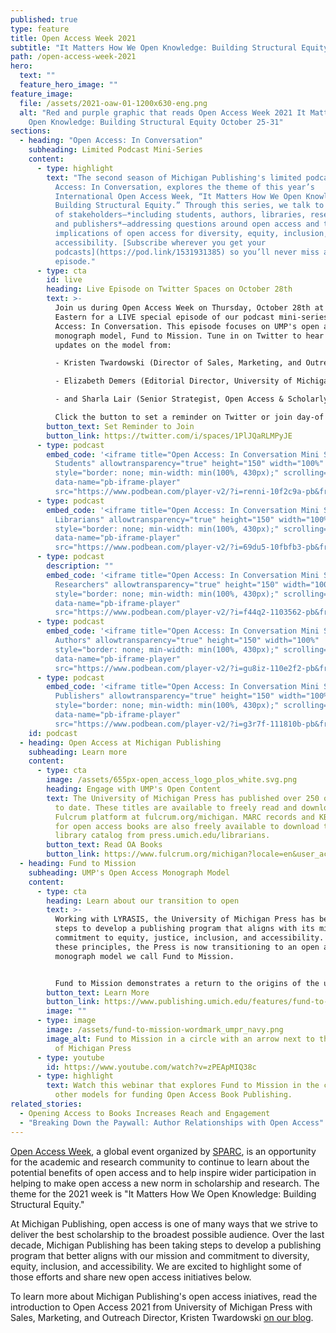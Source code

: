 ```yaml
---
published: true
type: feature
title: Open Access Week 2021
subtitle: "It Matters How We Open Knowledge: Building Structural Equity"
path: /open-access-week-2021
hero:
  text: ""
  feature_hero_image: ""
feature_image:
  file: /assets/2021-oaw-01-1200x630-eng.png
  alt: "Red and purple graphic that reads Open Access Week 2021 It Matters How We
    Open Knowledge: Building Structural Equity October 25-31"
sections:
  - heading: "Open Access: In Conversation"
    subheading: Limited Podcast Mini-Series
    content:
      - type: highlight
        text: "The second season of Michigan Publishing's limited podcast series, Open
          Access: In Conversation, explores the theme of this year’s
          International Open Access Week, “It Matters How We Open Knowledge:
          Building Structural Equity.” Through this series, we talk to a range
          of stakeholders—*including students, authors, libraries, researchers,
          and publishers*—addressing questions around open access and the
          implications of open access for diversity, equity, inclusion, and
          accessibility. [Subscribe wherever you get your
          podcasts](https://pod.link/1531931385) so you’ll never miss an
          episode."
      - type: cta
        id: live
        heading: Live Episode on Twitter Spaces on October 28th
        text: >-
          Join us during Open Access Week on Thursday, October 28th at 1 pm
          Eastern for a LIVE special episode of our podcast mini-series, Open
          Access: In Conversation. This episode focuses on UMP's open access
          monograph model, Fund to Mission. Tune in on Twitter to hear exciting
          updates on the model from: 

          - Kristen Twardowski (Director of Sales, Marketing, and Outreach, Michigan Publishing);

          - Elizabeth Demers (Editorial Director, University of Michigan Press);

          - and Sharla Lair (Senior Strategist, Open Access & Scholarly Communication Initiatives, Lyrasis)

          Click the button to set a reminder on Twitter or join day-of by selecting our profile photo with a purple, pulsing outline at the top of your Twitter feed.
        button_text: Set Reminder to Join
        button_link: https://twitter.com/i/spaces/1PlJQaRLMPyJE
      - type: podcast
        embed_code: '<iframe title="Open Access: In Conversation Mini Series Episode 1:
          Students" allowtransparency="true" height="150" width="100%"
          style="border: none; min-width: min(100%, 430px);" scrolling="no"
          data-name="pb-iframe-player"
          src="https://www.podbean.com/player-v2/?i=renni-10f2c9a-pb&from=pb6admin&share=1&download=1&rtl=0&fonts=Arial&skin=1&font-color=auto&btn-skin=7"></iframe>'
      - type: podcast
        embed_code: '<iframe title="Open Access: In Conversation Mini Series Episode 2:
          Librarians" allowtransparency="true" height="150" width="100%"
          style="border: none; min-width: min(100%, 430px);" scrolling="no"
          data-name="pb-iframe-player"
          src="https://www.podbean.com/player-v2/?i=69du5-10fbfb3-pb&from=pb6admin&share=1&download=1&rtl=0&fonts=Arial&skin=1&font-color=auto&btn-skin=7"></iframe>'
      - type: podcast
        description: ""
        embed_code: '<iframe title="Open Access: In Conversation Mini Series Episode 3:
          Researchers" allowtransparency="true" height="150" width="100%"
          style="border: none; min-width: min(100%, 430px);" scrolling="no"
          data-name="pb-iframe-player"
          src="https://www.podbean.com/player-v2/?i=f44q2-1103562-pb&from=embed&share=1&download=1&skin=f6f6f6&btn-skin=8bbb4e&size=150"></iframe>'
      - type: podcast
        embed_code: '<iframe title="Open Access: In Conversation Mini Series Episode 4:
          Authors" allowtransparency="true" height="150" width="100%"
          style="border: none; min-width: min(100%, 430px);" scrolling="no"
          data-name="pb-iframe-player"
          src="https://www.podbean.com/player-v2/?i=gu8iz-110e2f2-pb&from=pb6admin&share=1&download=1&rtl=0&fonts=Arial&skin=f6f6f6&font-color=auto&btn-skin=8bbb4e"></iframe>'
      - type: podcast
        embed_code: '<iframe title="Open Access: In Conversation Mini Series Episode 5:
          Publishers" allowtransparency="true" height="150" width="100%"
          style="border: none; min-width: min(100%, 430px);" scrolling="no"
          data-name="pb-iframe-player"
          src="https://www.podbean.com/player-v2/?i=g3r7f-111810b-pb&from=pb6admin&share=1&download=1&rtl=0&fonts=Arial&skin=f6f6f6&font-color=&btn-skin=8bbb4e"></iframe>'
    id: podcast
  - heading: Open Access at Michigan Publishing
    subheading: Learn more
    content:
      - type: cta
        image: /assets/655px-open_access_logo_plos_white.svg.png
        heading: Engage with UMP's Open Content
        text: The University of Michigan Press has published over 250 open access titles
          to date. These titles are available to freely read and download on the
          Fulcrum platform at fulcrum.org/michigan. MARC records and KBART files
          for open access books are also freely available to download to your
          library catalog from press.umich.edu/librarians.
        button_text: Read OA Books
        button_link: https://www.fulcrum.org/michigan?locale=en&user_access=oa
  - heading: Fund to Mission
    subheading: UMP's Open Access Monograph Model
    content:
      - type: cta
        heading: Learn about our transition to open
        text: >-
          Working with LYRASIS, the University of Michigan Press has been taking
          steps to develop a publishing program that aligns with its mission and
          commitment to equity, justice, inclusion, and accessibility. Based on
          these principles, the Press is now transitioning to an open access
          monograph model we call Fund to Mission.


          Fund to Mission demonstrates a return to the origins of the university press movement and moves toward a more open, sustainable infrastructure for the humanities and social sciences.
        button_text: Learn More
        button_link: https://www.publishing.umich.edu/features/fund-to-mission
        image: ""
      - type: image
        image: /assets/fund-to-mission-wordmark_umpr_navy.png
        image_alt: Fund to Mission in a circle with an arrow next to the text University
          of Michigan Press
      - type: youtube
        id: https://www.youtube.com/watch?v=zPEApMIQ38c
      - type: highlight
        text: Watch this webinar that explores Fund to Mission in the context of two
          other models for funding Open Access Book Publishing.
related_stories:
  - Opening Access to Books Increases Reach and Engagement
  - "Breaking Down the Paywall: Author Relationships with Open Access"
---
```

[Open Access Week](http://openaccessweek.org/), a global event organized by [SPARC](https://sparcopen.org/), is an opportunity for the academic and research community to continue to learn about the potential benefits of open access and to help inspire wider participation in helping to make open access a new norm in scholarship and research. The theme for the 2021 week is "It Matters How We Open Knowledge: Building Structural Equity."

At Michigan Publishing, open access is one of many ways that we strive to deliver the best scholarship to the broadest possible audience. Over the last decade, Michigan Publishing has been taking steps to develop a publishing program that better aligns with our mission and commitment to diversity, equity, inclusion, and accessibility. We are excited to highlight some of those efforts and share new open access initiatives below.

To learn more about Michigan Publishing's open access iniatives, read the introduction to Open Access 2021 from University of Michigan Press with Sales, Marketing, and Outreach Director, Kristen Twardowski [on our blog](https://blog.press.umich.edu/2021/10/building-structural-equity-michigan-publishing-celebrates-open-access-week/).